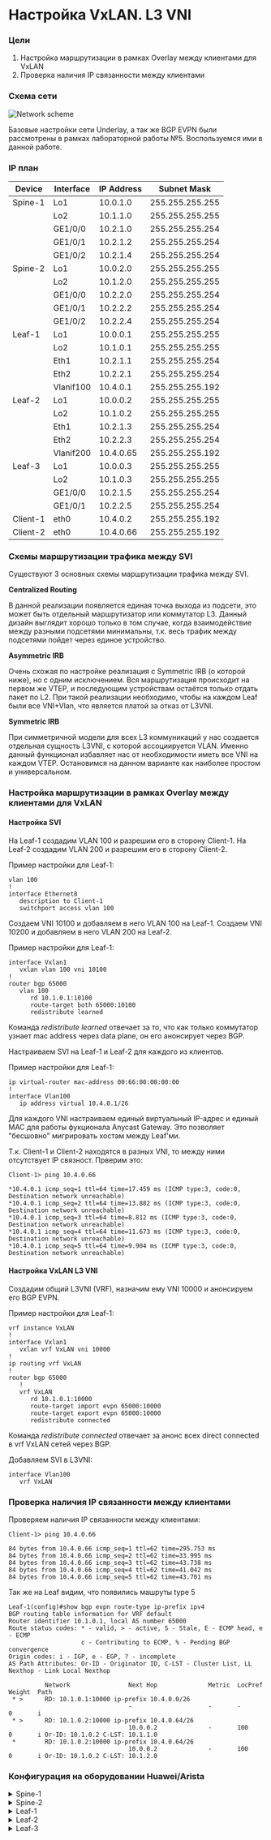 # Настройка VxLAN. L3 VNI

### Цели

1. Настройка маршрутизации в рамках Overlay между клиентами для VxLAN
2. Проверка наличия IP связанности между клиентами

### Схема сети

![Network scheme](../lab05/network_scheme5.png)

Базовые настройки сети Underlay, а так же BGP EVPN были рассмотрены в рамках лабораторной работы №5. Воспользуемся ими в данной работе.

### IP план

Device|Interface|IP Address|Subnet Mask
---|---|---|---
Spine-1|Lo1|10.0.1.0|255.255.255.255
||Lo2|10.1.1.0|255.255.255.255
||GE1/0/0|10.2.1.0|255.255.255.254
||GE1/0/1|10.2.1.2|255.255.255.254
||GE1/0/2|10.2.1.4|255.255.255.254
Spine-2|Lo1|10.0.2.0|255.255.255.255
||Lo2|10.1.2.0|255.255.255.255
||GE1/0/0|10.2.2.0|255.255.255.254
||GE1/0/1|10.2.2.2|255.255.255.254
||GE1/0/2|10.2.2.4|255.255.255.254
Leaf-1|Lo1|10.0.0.1|255.255.255.255
||Lo2|10.1.0.1|255.255.255.255
||Eth1|10.2.1.1|255.255.255.254
||Eth2|10.2.2.1|255.255.255.254
||Vlanif100|10.4.0.1|255.255.255.192
Leaf-2|Lo1|10.0.0.2|255.255.255.255
||Lo2|10.1.0.2|255.255.255.255
||Eth1|10.2.1.3|255.255.255.254
||Eth2|10.2.2.3|255.255.255.254
||Vlanif200|10.4.0.65|255.255.255.192
Leaf-3|Lo1|10.0.0.3|255.255.255.255
||Lo2|10.1.0.3|255.255.255.255
||GE1/0/0|10.2.1.5|255.255.255.254
||GE1/0/1|10.2.2.5|255.255.255.254
Client-1|eth0|10.4.0.2|255.255.255.192
Client-2|eth0|10.4.0.66|255.255.255.192

### Схемы маршрутизации трафика между SVI

Существуют 3 основных схемы маршрутизации трафика между SVI.

**Centralized Routing**

В данной реализации появляется единая точка выхода из подсети, это может быть отдельный маршрутизатор или коммутатор L3. Данный дизайн выглядит хорошо только в том случае, когда взаимодействие между разными подсетями минимальны, т.к. весь трафик между подсетями пойдет через единое устройство.

**Asymmetric IRB**

Очень схожая по настройке реализация с Symmetric IRB (о которой ниже), но с одним исключением. Вся маршрутизация происходит на первом же VTEP, и последующим устройствам остаётся только отдать пакет по L2. При такой реализации необходимо, чтобы на каждом Leaf были все VNI+Vlan, что является платой за отказ от L3VNI.

**Symmetric IRB**

При симметричной модели для всех L3 коммуникаций у нас создается отдельная сущность L3VNI, с которой ассоциируется VLAN. Именно данный функционал избавляет нас от необходимости иметь все VNI на каждом VTEP. Остановимся на данном варианте как наиболее простом и универсальном.

### Настройка маршрутизации в рамках Overlay между клиентами для VxLAN

#### Настройка SVI

На Leaf-1 создадим VLAN 100 и разрешим его в сторону Client-1. На Leaf-2 создадим VLAN 200 и разрешим его в сторону Client-2.

Пример настройки для Leaf-1:

    vlan 100
    !
    interface Ethernet8
       description to Client-1
       switchport access vlan 100

Создаем VNI 10100 и добавляем в него VLAN 100 на Leaf-1. Создаем VNI 10200 и добавляем в него VLAN 200 на Leaf-2.

Пример настройки для Leaf-1:

    interface Vxlan1
       vxlan vlan 100 vni 10100
    !
    router bgp 65000
       vlan 100
          rd 10.1.0.1:10100
          route-target both 65000:10100
          redistribute learned

Команда *redistribute learned* отвечает за то, что как только коммутатор узнает mac address через data plane, он его анонсирует через BGP.

Настраиваем SVI на Leaf-1 и Leaf-2 для каждого из клиентов.

Пример настройки для Leaf-1:

    ip virtual-router mac-address 00:66:00:00:00:00
    !
    interface Vlan100
       ip address virtual 10.4.0.1/26

Для каждого VNI настраиваем единый виртуальный IP-адрес и единый MAC для работы фукционала Anycast Gateway. Это позволяет "бесшовно" мигрировать хостам между Leaf'ми.

Т.к. Client-1 и Client-2 находятся в разных VNI, то между ними отсутствует IP связност. Прверим это:

```
Client-1> ping 10.4.0.66

*10.4.0.1 icmp_seq=1 ttl=64 time=17.459 ms (ICMP type:3, code:0, Destination network unreachable)
*10.4.0.1 icmp_seq=2 ttl=64 time=13.882 ms (ICMP type:3, code:0, Destination network unreachable)
*10.4.0.1 icmp_seq=3 ttl=64 time=8.812 ms (ICMP type:3, code:0, Destination network unreachable)
*10.4.0.1 icmp_seq=4 ttl=64 time=11.673 ms (ICMP type:3, code:0, Destination network unreachable)
*10.4.0.1 icmp_seq=5 ttl=64 time=9.904 ms (ICMP type:3, code:0, Destination network unreachable)
```

#### Настройка VxLAN L3 VNI

Создадим общий L3VNI (VRF), назначим ему VNI 10000 и анонсируем его BGP EVPN.

Пример настройки для Leaf-1:

    vrf instance VxLAN
    !
    interface Vxlan1
       vxlan vrf VxLAN vni 10000
    !
    ip routing vrf VxLAN
    !
    router bgp 65000
       !
       vrf VxLAN
          rd 10.1.0.1:10000
          route-target import evpn 65000:10000
          route-target export evpn 65000:10000
          redistribute connected

Команда *redistribute connected* отвечает за анонс всех direct connected в vrf VxLAN сетей через BGP.

Добавляем SVI в L3VNI:

    interface Vlan100
       vrf VxLAN

### Проверка наличия IP связанности между клиентами

Проверяем наличия IP связанности между клиентами:

```
Client-1> ping 10.4.0.66

84 bytes from 10.4.0.66 icmp_seq=1 ttl=62 time=295.753 ms
84 bytes from 10.4.0.66 icmp_seq=2 ttl=62 time=33.995 ms
84 bytes from 10.4.0.66 icmp_seq=3 ttl=62 time=43.738 ms
84 bytes from 10.4.0.66 icmp_seq=4 ttl=62 time=41.042 ms
84 bytes from 10.4.0.66 icmp_seq=5 ttl=62 time=43.701 ms
```

Так же на Leaf видим, что появились машруты type 5

    Leaf-1(config)#show bgp evpn route-type ip-prefix ipv4
    BGP routing table information for VRF default
    Router identifier 10.1.0.1, local AS number 65000
    Route status codes: * - valid, > - active, S - Stale, E - ECMP head, e - ECMP
                        c - Contributing to ECMP, % - Pending BGP convergence
    Origin codes: i - IGP, e - EGP, ? - incomplete
    AS Path Attributes: Or-ID - Originator ID, C-LST - Cluster List, LL Nexthop - Link Local Nexthop
    
              Network                Next Hop              Metric  LocPref Weight  Path
     * >      RD: 10.1.0.1:10000 ip-prefix 10.4.0.0/26
                                     -                     -       -       0       i
     * >      RD: 10.1.0.2:10000 ip-prefix 10.4.0.64/26
                                     10.0.0.2              -       100     0       i Or-ID: 10.1.0.2 C-LST: 10.1.1.0
     *        RD: 10.1.0.2:10000 ip-prefix 10.4.0.64/26
                                     10.0.0.2              -       100     0       i Or-ID: 10.1.0.2 C-LST: 10.1.2.0

### Конфигурация на оборудовании Huawei/Arista

<details>
<summary> Spine-1 </summary>

```
<Spine-1>display current-configuration
!Software Version V200R005C10SPC607B607
!Last configuration was updated at 2024-07-10 07:47:19+00:00 by SYSTEM automatically
!Last configuration was saved at 2024-07-10 16:23:18+00:00
#
sysname Spine-1
#
evpn-overlay enable
#
isis 1
 cost-style wide
 network-entity 49.0010.0100.0000.1000.00
#
interface GE1/0/0
 undo portswitch
 description to Leaf-1
 undo shutdown
 ip address 10.2.1.0 255.255.255.254
 isis enable 1
 isis circuit-type p2p
#
interface GE1/0/1
 undo portswitch
 description to Leaf-2
 undo shutdown
 ip address 10.2.1.2 255.255.255.254
 isis enable 1
 isis circuit-type p2p
#
interface GE1/0/2
 undo portswitch
 description to Leaf-3
 undo shutdown
 ip address 10.2.1.4 255.255.255.254
 isis enable 1
 isis circuit-type p2p
#
interface LoopBack1
 description Underlay
 ip address 10.0.1.0 255.255.255.255
 isis enable 1
#
interface LoopBack2
 description Overlay
 ip address 10.1.1.0 255.255.255.255
#
bgp 65000
 router-id 10.1.1.0
 group LEAVES internal
 peer LEAVES connect-interface LoopBack1
 peer 10.0.0.1 as-number 65000
 peer 10.0.0.1 group LEAVES
 peer 10.0.0.2 as-number 65000
 peer 10.0.0.2 group LEAVES
 peer 10.0.0.3 as-number 65000
 peer 10.0.0.3 group LEAVES
 #
 ipv4-family unicast
  undo peer LEAVES enable
  undo peer 10.0.0.1 enable
  undo peer 10.0.0.2 enable
  undo peer 10.0.0.3 enable
 #
 l2vpn-family evpn
  undo policy vpn-target
  peer LEAVES enable
  peer LEAVES reflect-client
  peer 10.0.0.1 enable
  peer 10.0.0.1 group LEAVES
  peer 10.0.0.2 enable
  peer 10.0.0.2 group LEAVES
  peer 10.0.0.3 enable
  peer 10.0.0.3 group LEAVES
#
```

</details>

<details>
<summary> Spine-2 </summary>

```
<Spine-2>display current-configuration
!Software Version V200R005C10SPC607B607
!Last configuration was updated at 2024-07-10 07:47:21+00:00 by SYSTEM automatically
!Last configuration was saved at 2024-07-09 14:59:15+00:00
#
sysname Spine-2
#
evpn-overlay enable
#
isis 1
 cost-style wide
 network-entity 49.0010.0100.0000.2000.00
#
interface GE1/0/0
 undo portswitch
 description to Leaf-1
 undo shutdown
 ip address 10.2.2.0 255.255.255.254
 isis enable 1
 isis circuit-type p2p
#
interface GE1/0/1
 undo portswitch
 description to Leaf-2
 undo shutdown
 ip address 10.2.2.2 255.255.255.254
 isis enable 1
 isis circuit-type p2p
#
interface GE1/0/2
 undo portswitch
 description to Leaf-3
 undo shutdown
 ip address 10.2.2.4 255.255.255.254
 isis enable 1
 isis circuit-type p2p
#
interface LoopBack1
 description Underlay
 ip address 10.0.2.0 255.255.255.255
 isis enable 1
#
interface LoopBack2
 description Overlay
 ip address 10.1.2.0 255.255.255.255
#
bgp 65000
 router-id 10.1.2.0
 group LEAVES internal
 peer LEAVES connect-interface LoopBack1
 peer 10.0.0.1 as-number 65000
 peer 10.0.0.1 group LEAVES
 peer 10.0.0.2 as-number 65000
 peer 10.0.0.2 group LEAVES
 peer 10.0.0.3 as-number 65000
 peer 10.0.0.3 group LEAVES
 #
 ipv4-family unicast
  undo peer LEAVES enable
  undo peer 10.0.0.1 enable
  undo peer 10.0.0.2 enable
  undo peer 10.0.0.3 enable
 #
 l2vpn-family evpn
  undo policy vpn-target
  peer LEAVES enable
  peer LEAVES reflect-client
  peer 10.0.0.1 enable
  peer 10.0.0.1 group LEAVES
  peer 10.0.0.2 enable
  peer 10.0.0.2 group LEAVES
  peer 10.0.0.3 enable
  peer 10.0.0.3 group LEAVES
#
```

</details>

<details>
<summary> Leaf-1 </summary>

```
Leaf-1(config)#show running-config
! Command: show running-config
! device: Leaf-1 (vEOS-lab, EOS-4.29.2F)
!
! boot system flash:/vEOS-lab.swi
!
service routing protocols model multi-agent
!
hostname Leaf-1
!
vlan 100
!
vrf instance VxLAN
!
interface Ethernet1
   description to Spine-1
   no switchport
   ip address 10.2.1.1/31
   isis enable 1
   isis network point-to-point
!
interface Ethernet2
   description to Spine-2
   no switchport
   ip address 10.2.2.1/31
   isis enable 1
   isis network point-to-point
!
interface Ethernet8
   description to Client-1
   switchport access vlan 100
!
interface Loopback1
   description Underlay
   ip address 10.0.0.1/32
   isis enable 1
!
interface Loopback2
   description Overlay
   ip address 10.1.0.1/32
!
interface Vlan100
   vrf VxLAN
   ip address virtual 10.4.0.1/26
!
interface Vxlan1
   vxlan source-interface Loopback1
   vxlan udp-port 4789
   vxlan vlan 100 vni 10100
   vxlan vrf VxLAN vni 10000
   vxlan learn-restrict any
!
ip virtual-router mac-address 00:66:00:00:00:00
!
ip routing
ip routing vrf VxLAN
!
router bgp 65000
   router-id 10.1.0.1
   no bgp default ipv4-unicast
   neighbor SPINES peer group
   neighbor SPINES remote-as 65000
   neighbor SPINES update-source Loopback1
   neighbor SPINES send-community extended
   neighbor 10.0.1.0 peer group SPINES
   neighbor 10.0.2.0 peer group SPINES
   !
   vlan 100
      rd 10.1.0.1:10100
      route-target both 65000:10100
      redistribute learned
   !
   address-family evpn
      neighbor SPINES activate
   !
   vrf VxLAN
      rd 10.1.0.1:10000
      route-target import evpn 65000:10000
      route-target export evpn 65000:10000
      redistribute connected
!
router isis 1
   net 49.0010.0100.0000.0001.00
   is-type level-1
   !
   address-family ipv4 unicast
!
end
```

</details>

<details>
<summary> Leaf-2 </summary>

```
Leaf-2(config)#show running-config
! Command: show running-config
! device: Leaf-2 (vEOS-lab, EOS-4.29.2F)
!
! boot system flash:/vEOS-lab.swi
!
service routing protocols model multi-agent
!
hostname Leaf-2
!
vlan 200
!
vrf instance VxLAN
!
interface Ethernet1
   description to Spine-1
   no switchport
   ip address 10.2.1.3/31
   isis enable 1
   isis network point-to-point
!
interface Ethernet2
   description to Spine-2
   no switchport
   ip address 10.2.2.3/31
   isis enable 1
   isis network point-to-point
!
interface Ethernet8
   description to Client-2
   switchport access vlan 200
!
interface Loopback1
   description Underlay
   ip address 10.0.0.2/32
   isis enable 1
!
interface Loopback2
   description Overlay
   ip address 10.1.0.2/32
!
interface Vlan200
   vrf VxLAN
   ip address virtual 10.4.0.65/26
!
interface Vxlan1
   vxlan source-interface Loopback1
   vxlan udp-port 4789
   vxlan vlan 200 vni 10200
   vxlan vrf VxLAN vni 10000
   vxlan learn-restrict any
!
ip virtual-router mac-address 00:66:00:00:00:00
!
ip routing
ip routing vrf VxLAN
!
router bgp 65000
   router-id 10.1.0.2
   no bgp default ipv4-unicast
   neighbor SPINES peer group
   neighbor SPINES remote-as 65000
   neighbor SPINES update-source Loopback1
   neighbor SPINES send-community extended
   neighbor 10.0.1.0 peer group SPINES
   neighbor 10.0.2.0 peer group SPINES
   !
   vlan 200
      rd 10.1.0.2:10200
      route-target both 65000:10200
      redistribute learned
   !
   address-family evpn
      neighbor SPINES activate
   !
   vrf VxLAN
      rd 10.1.0.2:10000
      route-target import evpn 65000:10000
      route-target export evpn 65000:10000
      redistribute connected
!
router isis 1
   net 49.0010.0100.0000.0002.00
   is-type level-1
   !
   address-family ipv4 unicast
!
end
```

</details>

<details>
<summary> Leaf-3 </summary>

```

```

</details>
